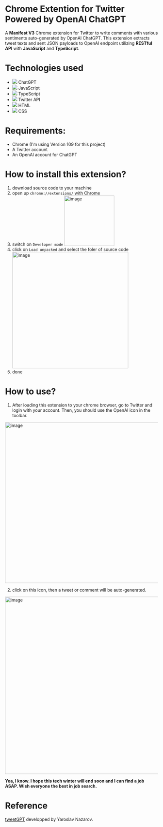 # Chrome Extention for Twitter Powered by OpenAI ChatGPT
 A **Manifest V3** Chrome extension for Twitter to write comments with various sentiments auto-generated by OpenAI ChatGPT. This extension extracts tweet texts and sent JSON payloads to OpenAI endpoint utilizing **RESTful API** with **JavaScript** and **TypeScript**.
 
# Technologies used
<!-- [![My Skills](https://skillicons.dev/icons?i=py,flask,react,js,html,mysql,mongodb&perline=10)](https://skillicons.dev) -->

- ![](https://github.com/WilliamGQW/Chrome-Extention-Twitter-OpenAI/blob/main/icons/openai-32.png) ChatGPT
- ![](https://skillicons.dev/icons?i=js&perline=10) JavaScript
- ![](https://skillicons.dev/icons?i=ts&perline=10) TypeScript
- ![](https://skillicons.dev/icons?i=twitter&perline=10) Twitter API
- ![](https://skillicons.dev/icons?i=html&perline=10) HTML
- ![](https://skillicons.dev/icons?i=css&perline=10) CSS

# Requirements:
- Chrome (I'm using Version 109 for this project)
- A Twitter account
- An OpenAI account for ChatGPT

# How to install this extension?
1. download source code to your machine
2. open up `chrome://extensions/` with Chrome
3. switch on `Developer mode` <img width="165" alt="image" src="https://user-images.githubusercontent.com/18302400/215185985-7dd56661-0c8a-4d51-a5be-5a08d4de15e9.png">
4. click on `Load unpacked` and select the foler of source code <img width="382" alt="image" src="https://user-images.githubusercontent.com/18302400/215186131-933d24bf-39ac-4d82-a078-cbf271370e99.png">
5. done

# How to use?
1. After loading this extension to your chrome browser, go to Twitter and login with your account. Then, you should use the OpenAI icon in the toolbar. 

<img width="528" alt="image" src="https://user-images.githubusercontent.com/18302400/215228931-6e14ca5a-0211-4b25-8b9a-0e2421bc4f5c.png">

2. click on this icon, then a tweet or comment will be auto-generated.
<img width="582" alt="image" src="https://user-images.githubusercontent.com/18302400/215228531-b3463b32-e91f-4c5f-8ac6-84653f225398.png">
 
 
 
**Yea, I know. I hope this tech winter will end soon and I can find a job ASAP. Wish everyone the best in job search.**

# Reference
[tweetGPT](https://github.com/yaroslav-n/tweetGPT) developped by Yaroslav Nazarov.

 
